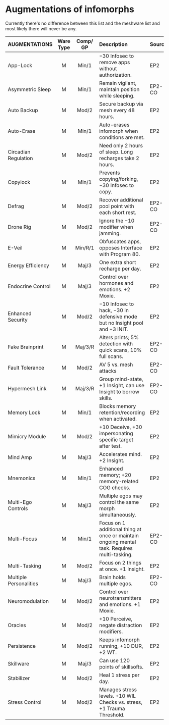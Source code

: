 # Augmentations of infomorphs
Currently there's no difference between this list and the meshware list and most likely there will never be any.

| AUGMENTATIONS                     | Ware Type | Comp/<wbr>GP          | Description                                                                                               | Source        |
| :-------------------------------- | :-------: | :----------:          | :----------------------------------------------------------------------                                   |:------------- |
| App-Lock                          |     M     |    Min/1              | −30 Infosec to remove apps without authorization.                                                         |     EP2       |
| Asymmetric Sleep                  |     M     |    Min/1              | Remain vigilant, maintain position while sleeping.                                                        |    EP2-CO     |
| Auto Backup                       |     M     |    Mod/2              | Secure backup via mesh every 48 hours.                                                                    |     EP2       |
| Auto-Erase                        |     M     |    Min/1              | Auto-erases infomorph when conditions are met.                                                            |     EP2       |
| Circadian Regulation              |     M     |    Mod/2              | Need only 2 hours of sleep. Long recharges take 2 hours.                                                  |     EP2       |
| Copylock                          |     M     |    Min/1              | Prevents copying/forking, −30 Infosec to copy.                                                            |     EP2       |
| Defrag                            |     M     |    Mod/2              | Recover additional pool point with each short rest.                                                       |    EP2-CO     |
| Drone Rig                         |     M     |    Mod/2              | Ignore the −10 modifier when jamming.                                                                     |    EP2-CO     |
| E-Veil                            |     M     |   Min/R/1             | Obfuscates apps, opposes Interface with Program 80.                                                       |     EP2       |
| Energy Efficiency                 |     M     |    Maj/3              | One extra short recharge per day.                                                                         |     EP2       |
| Endocrine Control                 |     M     |    Maj/3              | Control over hormones and emotions. +2 Moxie.                                                             |     EP2       |
| Enhanced Security                 |     M     |    Mod/2              | −10 Infosec to hack, −30 in defensive mode but no Insight pool and −3&nbsp;INIT.                          |     EP2       |
| Fake Brainprint                   |     M     |   Maj/3/R             | Alters prints; 5% detection with quick scans, 10% full scans.                                             |    EP2-CO     |
| Fault Tolerance                   |     M     |    Mod/2              | AV 5 vs. mesh attacks                                                                                     |    EP2-CO     |
| Hypermesh Link                    |     M     |   Maj/3/R             | Group mind-state, +1 Insight, can use Insight to borrow skills.                                           |    EP2-CO     |
| Memory Lock                       |     M     |    Min/1              | Blocks memory retention/recording when activated.                                                         |     EP2       |
| Mimicry Module                    |     M     |    Mod/2              | +10 Deceive, +30 impersonating specific target after test.                                                |     EP2       |
| Mind Amp                          |     M     |    Maj/3              | Accelerates mind. +2 Insight.                                                                             |     EP2       |
| Mnemonics                         |     M     |    Min/1              | Enhanced memory; +20 memory-related COG checks.                                                           |     EP2       |
| Multi-Ego Controls                |     M     |    Maj/3              | Multiple egos may control the same morph simultaneously.                                                  |     EP2       |
| Multi-Focus                       |     M     |    Min/1              | Focus on 1 additional thing at once or maintain ongoing mental task. Requires multi-tasking.              |    EP2-CO     |
| Multi-Tasking                     |     M     |    Mod/2              | Focus on 2 things at once. +1 Insight.                                                                    |     EP2       |
| Multiple Personalities            |     M     |    Maj/3              | Brain holds multiple egos.                                                                                |    EP2-CO     |
| Neuromodulation                   |     M     |    Mod/2              | Control over neurotransmitters and emotions. +1 Moxie.                                                    |     EP2       |
| Oracles                           |     M     |    Mod/2              | +10 Perceive, negate distraction modifiers.                                                               |     EP2       |
| Persistence                       |     M     |    Mod/2              | Keeps infomorph running, +10&nbsp;DUR, +2&nbsp;WT.                                                        |     EP2       |
| Skillware                         |     M     |    Maj/3              | Can use 120 points of skillsofts.                                                                         |     EP2       |
| Stabilizer                        |     M     |    Mod/2              | Heal 1 stress per day.                                                                                    |     EP2       |
| Stress Control                    |     M     |    Mod/2              | Manages stress levels. +10&nbsp;WIL Checks vs. stress, +1 Trauma Threshold.                               |     EP2       |